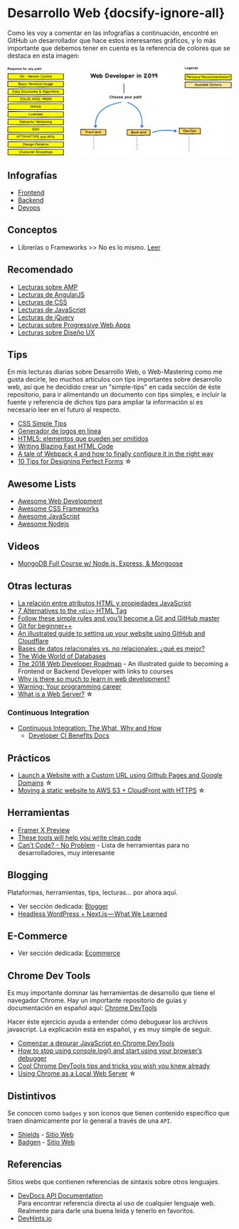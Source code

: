 # Desarrollo Web {docsify-ignore-all}
<!-- EL CONTENIDO DE ESTE ARTÍCULO de lectura debe ser guía, y principalmente lecturas sobre HTML que no caigan en otras categorías -->
Como les voy a comentar en las infografías a continuación, encontré en GitHub un desarrollador que hace estos interesantes gráficos, y lo más importante que debemos tener en cuenta es la referencia de colores que se destaca en esta imagen:

![Web Development 2018](../assets/img/web-dev-2019.png)

## Infografías

- [Frontend](/c/frontend-roadmap.md)
- [Backend](/c/backend-roadmap.md)
- [Devops](/c/devops-roadmap.md)

## Conceptos

- Librerías o Frameworks >> No es lo mismo. [Leer](https://stackoverflow.com/questions/148747/what-is-the-difference-between-a-framework-and-a-library)

## Recomendado

- [Lecturas sobre AMP](/c/amp.md)
- [Lecturas de AngularJS](/c/angularjs/#lecturas)
- [Lecturas de CSS](/c/css/#lecturas)
- [Lecturas de JavaScript](/c/js/#lecturas)
- [Lecturas de jQuery](/c/jquery/#lecturas)
- [Lecturas sobre Progressive Web Apps](/c/pwa.md#lecturas)
- [Lecturas sobre Diseño UX](/c/ux.md)

## Tips

En mis lecturas diarias sobre Desarrollo Web, o Web-Mastering como me gusta decirle, leo muchos artículos con tips importantes sobre desarrollo web, así que he decidido crear un "simple-tips" en cada sección de éste repositorio, para ir alimentando un documento con tips simples, e incluir la fuente y referencia de dichos tips para ampliar la información si es necesario leer en el futuro al respecto.

- [CSS Simple Tips](/c/css/simple-tips.md)
- [Generador de logos en linea](https://www.shopify.es/herramientas/generador-logos)
- [HTML5: elementos que pueden ser omitidos](https://html.spec.whatwg.org/multipage/syntax.html#syntax-tag-omission)
- [Writing Blazing Fast HTML Code](https://medium.com/@thomlom/writing-blazing-fast-html-code-97d19413af41)
- [A tale of Webpack 4 and how to finally configure it in the right way](https://hackernoon.com/a-tale-of-webpack-4-and-how-to-finally-configure-it-in-the-right-way-4e94c8e7e5c1)
- [10 Tips for Designing Perfect Forms](https://medium.com/@onepixelout/10-tips-for-designing-perfect-forms-14c5f25b0dec) ☆

## Awesome Lists

- [Awesome Web Development](https://andriksantos.github.io/awesome-web-development/)
- [Awesome CSS Frameworks](/awesome-css-frameworks)
- [Awesome JavaScript](/awesome-javascript)
- [Awesome Nodejs](/awesome-nodejs)

## Videos

- [MongoDB Full Course w/ Node.js, Express, & Mongoose](/c/mongodb/mongodb-full-course-nodejs-express-mongoose.md)

## Otras lecturas

- [La relación entre atributos HTML y propiedades JavaScript](https://www.jasoft.org/Blog/post/la-relacion-entre-atributos-html-y-propiedades-javascript.aspx)
- [7 Alternatives to the `<div>` HTML Tag](https://medium.com/@zac_heisey/7-alternatives-to-the-div-html-tag-7c888c7b5036)
- [Follow these simple rules and you’ll become a Git and GitHub master](https://medium.freecodecamp.org/follow-these-simple-rules-and-youll-become-a-git-and-github-master-e1045057468f)
- [Git for beginner++](https://medium.com/datadriveninvestor/git-for-beginner-f438adfc3599)
- [An illustrated guide to setting up your website using GitHub and Cloudflare](https://medium.freecodecamp.org/an-illustrated-guide-for-setting-up-your-website-using-github-cloudflare-5a7a11ca9465)
- [Bases de datos relacionales vs. no relacionales: ¿qué es mejor?](https://aukera.es/blog/bases-de-datos-relacionales-vs-no-relacionales/)
- [The Wide World of Databases](https://blog.usejournal.com/a-light-introduction-to-databases-1154183ab852)
- [The 2018 Web Developer Roadmap](https://codeburst.io/the-2018-web-developer-roadmap-826b1b806e8d) - An illustrated guide to becoming a Frontend or Backend Developer with links to courses
- [Why is there so much to learn in web development?](https://medium.com/@mattburgess/why-is-there-so-much-to-learn-in-web-development-41adbc54731c)
- [Warning: Your programming career](https://medium.com/sololearn/warning-your-programming-career-b9579b3a878b)
- [What is a Web Server?](https://codeburst.io/what-is-a-web-server-97362996d229) ☆

### Continuous Integration
- [Continuous Integration: The What, Why and How](https://css-tricks.com/continuous-integration-the-what-why-and-how/)
  - [Developer CI Benefits Docs](https://github.com/yowainwright/developer-ci-benefits/tree/master/docs#readme)

## Prácticos

- [Launch a Website with a Custom URL using Github Pages and Google Domains](https://medium.com/employbl/launch-a-website-with-a-custom-url-using-github-pages-and-google-domains-3dd8d90cc33b) ☆
- [Moving a static website to AWS S3 + CloudFront with HTTPS](https://medium.com/@willmorgan/moving-a-static-website-to-aws-s3-cloudfront-with-https-1fdd95563106) ☆

## Herramientas

- [Framer X Preview](https://blog.prototypr.io/framer-x-preview-9d067f35cf9a)
- [These tools will help you write clean code](https://medium.freecodecamp.org/these-tools-will-help-you-write-clean-code-da4b5401f68e)
- [Can't Code? - No Problem](https://www.nocode.tech/) - Lista de herramientas para no desarrolladores, muy interesante

## Blogging

Plataformas, herramientas, tips, lecturas... por ahora aquí.

- Ver sección dedicada: [Blogger](/c/blogger.md)
- [Headless WordPress + Next.js — What We Learned](https://medium.com/kata-engineering/headless-wordpress-next-js-what-we-learned-c10abdf80f6a)

## E-Commerce

- Ver sección dedicada: [Ecommerce](/c/ecommerce.md)

## Chrome Dev Tools

Es muy importante dominar las herramientas de desarrollo que tiene el navegador Chrome. Hay un importante repositorio de guías y documentación en español aquí: [Chrome DevTools](https://developers.google.com/web/tools/chrome-devtools/?hl=es)

Hacer éste ejercicio ayuda a entender cómo debuguear los archivos javascript. La explicación está en español, y es muy simple de seguir.

- [Comenzar a depurar JavaScript en Chrome DevTools](https://developers.google.com/web/tools/chrome-devtools/javascript/?hl=es)
- [How to stop using console.log() and start using your browser’s debugger](https://medium.com/datadriveninvestor/stopping-using-console-log-and-start-using-your-browsers-debugger-62bc893d93ff)
- [Cool Chrome DevTools tips and tricks you wish you knew already](https://medium.freecodecamp.org/cool-chrome-devtools-tips-and-tricks-you-wish-you-knew-already-f54f65df88d2)
- [Using Chrome as a Local Web Server](https://medium.com/@jmatix/using-chrome-as-a-local-web-server-af04baffd581) ☆

## Distintivos

Se conocen como `badges` y son íconos que tienen contenido específico que traen dinámicamente por lo general a través de una `API`.

- [Shields](https://github.com/badges/shields) - [Sitio Web](https://shields.io/)
- [Badgen](https://github.com/amio/badgen-service) - [Sitio Web](https://badgen.net/)

## Referencias

Sitios webs que contienen referencias de sintaxis sobre otros lenguajes.

- [DevDocs API Documentation](https://devdocs.io/)  
  Para encontrar referencia directa al uso de cualquier lenguaje web. Realmente para darle una buena leída y tenerlo en favoritos.
- [DevHints.io](https://devhints.io/)
